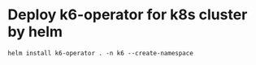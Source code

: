 # Deploy k6-operator for k8s cluster by helm

```
helm install k6-operator . -n k6 --create-namespace
```